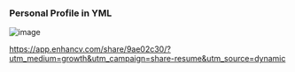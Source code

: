 ### Personal Profile in YML

![image](https://github.com/robmab/Personal_Profile_YML/assets/56076087/e9a918a9-d8a1-4d03-b035-5483d14cc3d4)

https://app.enhancv.com/share/9ae02c30/?utm_medium=growth&utm_campaign=share-resume&utm_source=dynamic
